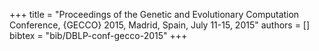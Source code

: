 +++
title =  "Proceedings of the Genetic and Evolutionary Computation Conference, {GECCO} 2015, Madrid, Spain, July 11-15, 2015"
authors = []
bibtex = "bib/DBLP-conf-gecco-2015"
+++
